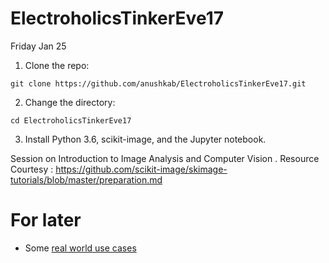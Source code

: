 # ElectroholicsTinkerEve17
Friday Jan 25

1. Clone the repo:
  ```
git clone https://github.com/anushkab/ElectroholicsTinkerEve17.git
  ```

2. Change the directory:
  ```
cd ElectroholicsTinkerEve17
  ```

3. Install Python 3.6, scikit-image, and the Jupyter notebook.

Session on Introduction to Image Analysis and Computer Vision .
Resource Courtesy : https://github.com/scikit-image/skimage-tutorials/blob/master/preparation.md


# For later

- Some [real world use cases](http://bit.ly/skimage_real_world)
